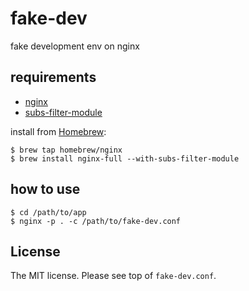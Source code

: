 # fake-dev

fake development env on nginx

## requirements

- [nginx](http://nginx.org/)
- [subs-filter-module](https://github.com/yaoweibin/ngx_http_substitutions_filter_module)

install from [Homebrew](http://brew.sh/):

```console
$ brew tap homebrew/nginx
$ brew install nginx-full --with-subs-filter-module
```

## how to use

```console
$ cd /path/to/app
$ nginx -p . -c /path/to/fake-dev.conf
```

## License

The MIT license. Please see top of `fake-dev.conf`.
